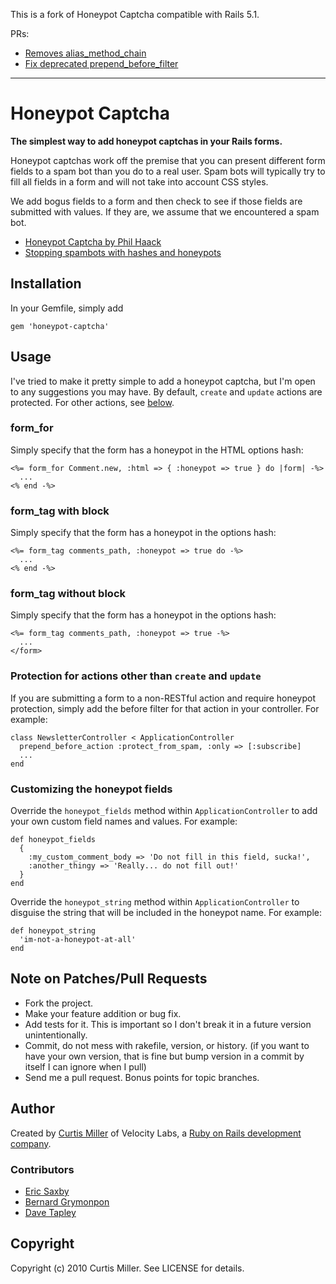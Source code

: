 This is a fork of Honeypot Captcha compatible with Rails 5.1.

PRs:
- [Removes alias_method_chain](https://github.com/curtis/honeypot-captcha/pull/16)
- [Fix deprecated prepend_before_filter](https://github.com/curtis/honeypot-captcha/pull/18)

---

# Honeypot Captcha

**The simplest way to add honeypot captchas in your Rails forms.**

Honeypot captchas work off the premise that you can present different form
fields to a spam bot than you do to a real user. Spam bots will typically try
to fill all fields in a form and will not take into account CSS styles.

We add bogus fields to a form and then check to see if those fields are
submitted with values. If they are, we assume that we encountered a spam bot.

* [Honeypot Captcha by Phil Haack](http://haacked.com/archive/2007/09/11/honeypot-captcha.aspx)
* [Stopping spambots with hashes and honeypots](http://nedbatchelder.com/text/stopbots.html)

## Installation

In your Gemfile, simply add

    gem 'honeypot-captcha'

## Usage

I've tried to make it pretty simple to add a honeypot captcha, but I'm open to
any suggestions you may have. By default, `create` and `update` actions are
protected. For other actions, see [below](#protection-for-actions-other-than-create-and-update).

### form_for

Simply specify that the form has a honeypot in the HTML options hash:

    <%= form_for Comment.new, :html => { :honeypot => true } do |form| -%>
      ...
    <% end -%>

### form_tag with block

Simply specify that the form has a honeypot in the options hash:

    <%= form_tag comments_path, :honeypot => true do -%>
      ...
    <% end -%>

### form_tag without block

Simply specify that the form has a honeypot in the options hash:

    <%= form_tag comments_path, :honeypot => true -%>
      ...
    </form>

### Protection for actions other than `create` and `update`

If you are submitting a form to a non-RESTful action and require
honeypot protection, simply add the before filter for that action
in your controller. For example:

    class NewsletterController < ApplicationController
      prepend_before_action :protect_from_spam, :only => [:subscribe]
      ...
    end

### Customizing the honeypot fields

Override the `honeypot_fields` method within `ApplicationController` to
add your own custom field names and values. For example:

    def honeypot_fields
      {
        :my_custom_comment_body => 'Do not fill in this field, sucka!',
        :another_thingy => 'Really... do not fill out!'
      }
    end

Override the `honeypot_string` method within `ApplicationController` to
disguise the string that will be included in the honeypot name. For example:

    def honeypot_string
      'im-not-a-honeypot-at-all'
    end

## Note on Patches/Pull Requests

* Fork the project.
* Make your feature addition or bug fix.
* Add tests for it. This is important so I don't break it in a future version unintentionally.
* Commit, do not mess with rakefile, version, or history. (if you want to have your own version, that is fine but bump version in a commit by itself I can ignore when I pull)
* Send me a pull request. Bonus points for topic branches.

## Author
Created by [Curtis Miller](http://millarian.com) of Velocity Labs, a
[Ruby on Rails development company](http://velocitylabs.io).

### Contributors

* [Eric Saxby](http://github.com/sax)
* [Bernard Grymonpon](https://github.com/wonko)
* [Dave Tapley](https://github.com/dukedave)

## Copyright

Copyright (c) 2010 Curtis Miller. See LICENSE for details.
